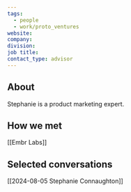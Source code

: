 ```yaml
---
tags:
  - people
  - work/proto_ventures
website: 
company: 
division: 
job title: 
contact_type: advisor
---
```

## About
Stephanie is a product marketing expert.

## How we met
[[Embr Labs]]

## Selected conversations
[[2024-08-05 Stephanie Connaughton]]